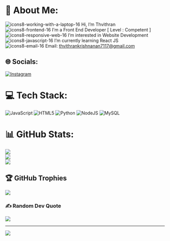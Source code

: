 # 💫 About Me:

 ![icons8-working-with-a-laptop-16](https://github.com/thvithran/thvithran/assets/73452153/821426d3-bd51-4329-a19b-d4a7bc67ab50)
 Hi, I’m Thvithran<br>
![icons8-frontend-16](https://github.com/thvithran/thvithran/assets/73452153/81cd6511-fc50-432c-96b0-5ad6fd5762ff)
I'm a Front End Developer [ Level : Competent ]<br>
![icons8-responsive-web-16](https://github.com/thvithran/thvithran/assets/73452153/6ec9cc11-c110-4d13-8f7a-32116fef84f3)
 I’m interested in Website Development<br>
![icons8-javascript-16](https://github.com/thvithran/thvithran/assets/73452153/d800e02a-8264-4ca3-bbdf-8ef5bde26f27) 
I’m currently learning React JS <br>
![icons8-email-16](https://github.com/thvithran/thvithran/assets/73452153/eb84118e-9dcb-417d-b3b9-fc2c3c6e25c1)
 Email: thvithrankrishnanan7117@gmail.com<br>


## 🌐 Socials:
[![Instagram](https://img.shields.io/badge/Instagram-%23E4405F.svg?logo=Instagram&logoColor=white)](https://instagram.com/thvithran_) 

# 💻 Tech Stack:
![JavaScript](https://img.shields.io/badge/javascript-%23323330.svg?style=for-the-badge&logo=javascript&logoColor=%23F7DF1E) ![HTML5](https://img.shields.io/badge/html5-%23E34F26.svg?style=for-the-badge&logo=html5&logoColor=white) ![Python](https://img.shields.io/badge/python-3670A0?style=for-the-badge&logo=python&logoColor=ffdd54) ![NodeJS](https://img.shields.io/badge/node.js-6DA55F?style=for-the-badge&logo=node.js&logoColor=white) ![MySQL](https://img.shields.io/badge/mysql-%2300f.svg?style=for-the-badge&logo=mysql&logoColor=white)
# 📊 GitHub Stats:
![](https://github-readme-stats.vercel.app/api?username=thvithran&theme=highcontrast&hide_border=false&include_all_commits=false&count_private=false)<br/>
![](https://github-readme-streak-stats.herokuapp.com/?user=thvithran&theme=highcontrast&hide_border=false)<br/>
![](https://github-readme-stats.vercel.app/api/top-langs/?username=thvithran&theme=highcontrast&hide_border=false&include_all_commits=false&count_private=false&layout=compact)

## 🏆 GitHub Trophies
![](https://github-profile-trophy.vercel.app/?username=thvithran&theme=onestar&no-frame=false&no-bg=false&margin-w=4)

### ✍️ Random Dev Quote
![](https://quotes-github-readme.vercel.app/api?type=horizontal&theme=dark)

---
[![](https://visitcount.itsvg.in/api?id=thvithran&icon=9&color=5)](https://visitcount.itsvg.in)

<!-- Proudly created with GPRM ( https://gprm.itsvg.in ) -->
